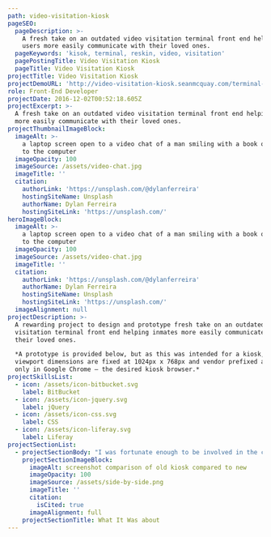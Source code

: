 ```yaml
---
path: video-visitation-kiosk
pageSEO:
  pageDescription: >-
    A fresh take on an outdated video visitation terminal front end helping
    users more easily communicate with their loved ones.
  pageKeywords: 'kisok, terminal, reskin, video, visitation'
  pagePostingTitle: Video Visitation Kiosk
  pageTitle: Video Visitation Kiosk
projectTitle: Video Visitation Kiosk
projectDemoURL: 'http://video-visitation-kiosk.seanmcquay.com/terminal-bezel.htm'
role: Front-End Developer
projectDate: 2016-12-02T00:52:18.605Z
projectExcerpt: >-
  A fresh take on an outdated video visitation terminal front end helping users
  more easily communicate with their loved ones.
projectThumbnailImageBlock:
  imageAlt: >-
    a laptop screen open to a video chat of a man smiling with a book open next
    to the computer
  imageOpacity: 100
  imageSource: /assets/video-chat.jpg
  imageTitle: ''
  citation:
    authorLink: 'https://unsplash.com/@dylanferreira'
    hostingSiteName: Unsplash
    authorName: Dylan Ferreira
    hostingSiteLink: 'https://unsplash.com/'
heroImageBlock:
  imageAlt: >-
    a laptop screen open to a video chat of a man smiling with a book open next
    to the computer
  imageOpacity: 100
  imageSource: /assets/video-chat.jpg
  imageTitle: ''
  citation:
    authorLink: 'https://unsplash.com/@dylanferreira'
    authorName: Dylan Ferreira
    hostingSiteName: Unsplash
    hostingSiteLink: 'https://unsplash.com/'
  imageAlignment: null
projectDescription: >-
  A rewarding project to design and prototype fresh take on an outdated video
  visitation terminal front end helping inmates more easily communicate with
  their loved ones.  

  *A prototype is provided below, but as this was intended for a kiosk, the
  viewport dimensions are fixed at 1024px x 768px and vendor prefixed and tested
  only in Google Chrome – the desired kiosk browser.*
projectSkillsList:
  - icon: /assets/icon-bitbucket.svg
    label: BitBucket
  - icon: /assets/icon-jquery.svg
    label: jQuery
  - icon: /assets/icon-css.svg
    label: CSS
  - icon: /assets/icon-liferay.svg
    label: Liferay
projectSectionList:
  - projectSectionBody: "I was fortunate enough to be involved in the challenging project of reskinning a terminal application helping inmates conduct video visitations with their friends and loved ones – providing them a much-needed connection with the outside world. As this project was slated as a strict reskin, the flow could not be changed. It was therefore an interesting challenge to structure page content in a way to provide a coherent user experience. Additionally, as a terminal application, viewport dimensions were constrained to 1024px x 768px, requiring careful page architecture.\r  \nMy initial work began by assessing the current application flow and understanding any concerns voiced by the users. From this data, I carefully considered the user personas interacting with such an application. I then made changes where possible. Those changes that could not be realized during this simple reskin project, yet would bring significant value, were captured in backlog user stories to ensure resources were devoted to their realization at a later point in time."
    projectSectionImageBlock:
      imageAlt: screenshot comparison of old kiosk compared to new
      imageOpacity: 100
      imageSource: /assets/side-by-side.png
      imageTitle: ''
      citation:
        isCited: true
      imageAlignment: full
    projectSectionTitle: What It Was about
---
```

